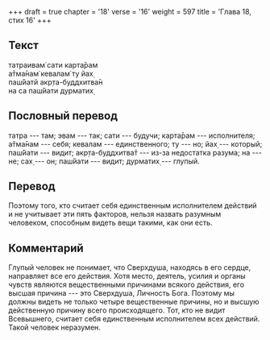 +++
draft = true
chapter = '18'
verse = '16'
weight = 597
title = 'Глава 18, стих 16'
+++
## Текст

татраивам̇ сати карта̄рам  
а̄тма̄нам̇ кевалам̇ ту йах̣  
паш́йатй акр̣та-буддхитва̄н  
на са паш́йати дурматих̣

## Пословный перевод

татра --- там; эвам --- так; сати --- будучи; карта̄рам --- исполнителя;
а̄тма̄нам --- себя; кевалам --- единственного; ту --- но; йах̣ --- который;
паш́йати --- видит; акр̣та-буддхитва̄т --- из-за недостатка разума; на ---
не; сах̣ --- он; паш́йати --- видит; дурматих̣ --- глупый.

## Перевод

Поэтому того, кто считает себя единственным исполнителем действий и не
учитывает эти пять факторов, нельзя назвать разумным человеком,
способным видеть вещи такими, как они есть.

## Комментарий

Глупый человек не понимает, что Сверхдуша, находясь в его сердце,
направляет все его действия. Хотя место, деятель, усилия и органы чувств
являются вещественными причинами всякого действия, его высшая причина
--- это Сверхдуша, Личность Бога. Поэтому мы должны видеть не только
четыре вещественные причины, но и высшую действенную причину всего
происходящего. Тот, кто не видит Всевышнего, считает себя единственным
исполнителем всех действий. Такой человек неразумен.
